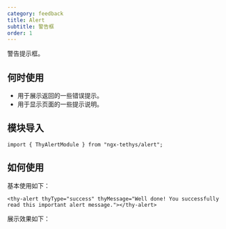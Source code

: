 ```yaml
---
category: feedback
title: Alert
subtitle: 警告框
order: 1
---
```


<div class="dg-alert dg-alert-info">警告提示框。</div>

## 何时使用

- 用于展示返回的一些错误提示。
- 用于显示页面的一些提示说明。


## 模块导入
```
import { ThyAlertModule } from "ngx-tethys/alert";
```

## 如何使用

基本使用如下：
```
<thy-alert thyType="success" thyMessage="Well done! You successfully read this important alert message."></thy-alert>
```

展示效果如下：
<example name="thy-alert-basic-example" />


